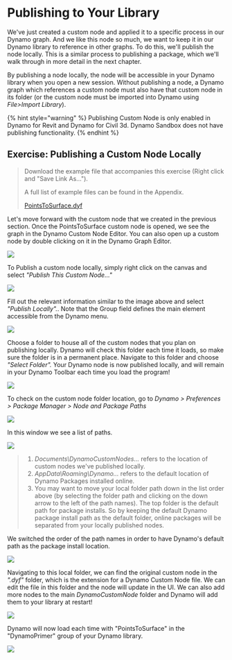 # Publishing to Your Library

We've just created a custom node and applied it to a specific process in our Dynamo graph. And we like this node so much, we want to keep it in our Dynamo library to reference in other graphs. To do this, we'll publish the node locally. This is a similar process to publishing a package, which we'll walk through in more detail in the next chapter.

By publishing a node locally, the node will be accessible in your Dynamo library when you open a new session. Without publishing a node, a Dynamo graph which references a custom node must also have that custom node in its folder (or the custom node must be imported into Dynamo using _File>Import Library_).

{% hint style="warning" %}
Publishing Custom Node is only enabled in Dynamo for Revit and Dynamo for Civil 3d. Dynamo Sandbox does not have publishing functionality.
{% endhint %}

## Exercise: Publishing a Custom Node Locally

> Download the example file that accompanies this exercise (Right click and "Save Link As...").&#x20;
>
> A full list of example files can be found in the Appendix.&#x20;
>
> [PointsToSurface.dyf](https://github.com/h-iL/ForkedDynamoPrimerReorganized/blob/main/10\_Custom-Nodes/datasets/10-3/PointsToSurface.dyf)

Let's move forward with the custom node that we created in the previous section. Once the PointsToSurface custom node is opened, we see the graph in the Dynamo Custom Node Editor. You can also open up a custom node by double clicking on it in the Dynamo Graph Editor.

![](<../../.gitbook/assets/publish custom node locally 01.jpg>)

To Publish a custom node locally, simply right click on the canvas and select _"Publish This Custom Node..."_

![](<../../.gitbook/assets/publish custom node exercise - 02.jpg>)

Fill out the relevant information similar to the image above and select _"Publish Locally"._. Note that the Group field defines the main element accessible from the Dynamo menu.

![](<../../.gitbook/assets/publish custom node exercise - 03.jpg>)

Choose a folder to house all of the custom nodes that you plan on publishing locally. Dynamo will check this folder each time it loads, so make sure the folder is in a permanent place. Navigate to this folder and choose _"Select Folder"._ Your Dynamo node is now published locally, and will remain in your Dynamo Toolbar each time you load the program!

![](<../../.gitbook/assets/publish custom node exercise - 04.jpg>)

To check on the custom node folder location, go to _Dynamo > Preferences  > Package Manager > Node and Package Paths_

![](<../../.gitbook/assets/publish custom node exercise - 05.jpg>)

In this window we see a list of paths.

![](<../../.gitbook/assets/publish custom node exercise - 06.jpg>)

> 1. _Documents\DynamoCustomNodes..._ refers to the location of custom nodes we've published locally.
> 2. _AppData\Roaming\Dynamo..._ refers to the default location of Dynamo Packages installed online. &#x20;
> 3. You may want to move your local folder path down in the list order above (by selecting the folder path and clicking on the down arrow to the left of the path names). The top folder is the default path for package installs. So by keeping the default Dynamo package install path as the default folder, online packages will be separated from your locally published nodes.

We switched the order of the path names in order to have Dynamo's default path as the package install location.

![](<../../.gitbook/assets/publish custom node exercise - 07.jpg>)

Navigating to this local folder, we can find the original custom node in the _".dyf"_ folder, which is the extension for a Dynamo Custom Node file. We can edit the file in this folder and the node will update in the UI. We can also add more nodes to the main _DynamoCustomNode_ folder and Dynamo will add them to your library at restart!

![](<../../.gitbook/assets/publish custom node exercise - 08.jpg>)

Dynamo will now load each time with "PointsToSurface" in the "DynamoPrimer" group of your Dynamo library.

![](<../../.gitbook/assets/publish custom node exercise - 09.jpg>)
